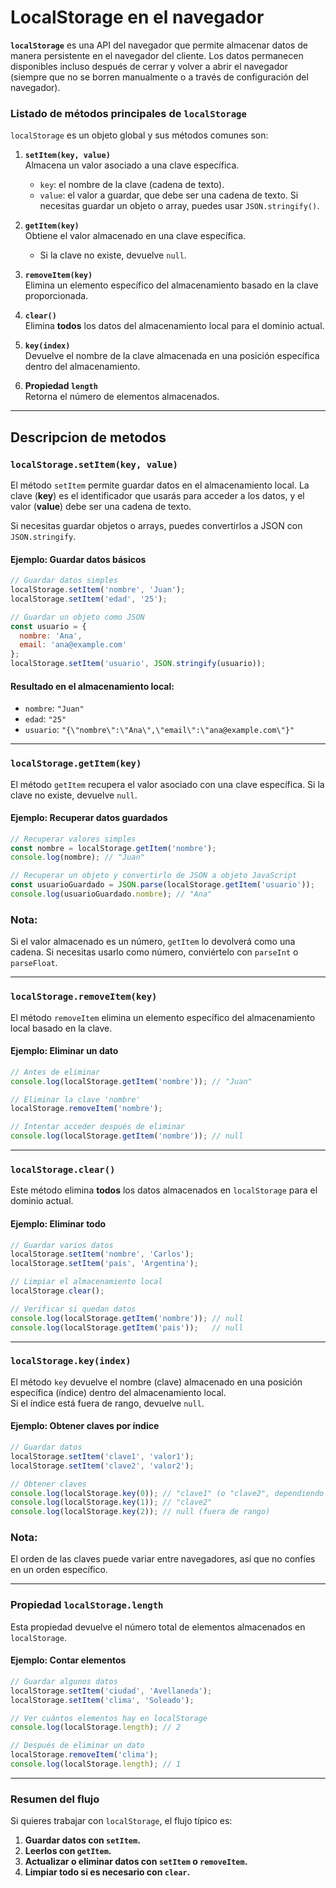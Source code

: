 # LocalStorage en el navegador

**`localStorage`** es una API del navegador que permite almacenar datos de manera persistente en el navegador del cliente. Los datos permanecen disponibles incluso después de cerrar y volver a abrir el navegador (siempre que no se borren manualmente o a través de configuración del navegador).

### Listado de métodos principales de `localStorage`
`localStorage` es un objeto global y sus métodos comunes son:

1. **`setItem(key, value)`**  
   Almacena un valor asociado a una clave específica.  
   - `key`: el nombre de la clave (cadena de texto).
   - `value`: el valor a guardar, que debe ser una cadena de texto. Si necesitas guardar un objeto o array, puedes usar `JSON.stringify()`.

2. **`getItem(key)`**  
   Obtiene el valor almacenado en una clave específica.  
   - Si la clave no existe, devuelve `null`.

3. **`removeItem(key)`**  
   Elimina un elemento específico del almacenamiento basado en la clave proporcionada.

4. **`clear()`**  
   Elimina **todos** los datos del almacenamiento local para el dominio actual.

5. **`key(index)`**  
   Devuelve el nombre de la clave almacenada en una posición específica dentro del almacenamiento.

6. **Propiedad `length`**  
   Retorna el número de elementos almacenados.

---
## Descripcion de metodos

### **`localStorage.setItem(key, value)`**
El método `setItem` permite guardar datos en el almacenamiento local. La clave (**key**) es el identificador que usarás para acceder a los datos, y el valor (**value**) debe ser una cadena de texto.

Si necesitas guardar objetos o arrays, puedes convertirlos a JSON con `JSON.stringify`.

#### Ejemplo: Guardar datos básicos
```javascript
// Guardar datos simples
localStorage.setItem('nombre', 'Juan');
localStorage.setItem('edad', '25');

// Guardar un objeto como JSON
const usuario = {
  nombre: 'Ana',
  email: 'ana@example.com'
};
localStorage.setItem('usuario', JSON.stringify(usuario));
```

#### Resultado en el almacenamiento local:
- `nombre`: `"Juan"`
- `edad`: `"25"`
- `usuario`: `"{\"nombre\":\"Ana\",\"email\":\"ana@example.com\"}"`

---

### **`localStorage.getItem(key)`**
El método `getItem` recupera el valor asociado con una clave específica. Si la clave no existe, devuelve `null`.

#### Ejemplo: Recuperar datos guardados
```javascript
// Recuperar valores simples
const nombre = localStorage.getItem('nombre');
console.log(nombre); // "Juan"

// Recuperar un objeto y convertirlo de JSON a objeto JavaScript
const usuarioGuardado = JSON.parse(localStorage.getItem('usuario'));
console.log(usuarioGuardado.nombre); // "Ana"
```

### Nota:
Si el valor almacenado es un número, `getItem` lo devolverá como una cadena. Si necesitas usarlo como número, conviértelo con `parseInt` o `parseFloat`.

---

### **`localStorage.removeItem(key)`**
El método `removeItem` elimina un elemento específico del almacenamiento local basado en la clave.

#### Ejemplo: Eliminar un dato
```javascript
// Antes de eliminar
console.log(localStorage.getItem('nombre')); // "Juan"

// Eliminar la clave 'nombre'
localStorage.removeItem('nombre');

// Intentar acceder después de eliminar
console.log(localStorage.getItem('nombre')); // null
```

---

### **`localStorage.clear()`**
Este método elimina **todos** los datos almacenados en `localStorage` para el dominio actual.

#### Ejemplo: Eliminar todo
```javascript
// Guardar varios datos
localStorage.setItem('nombre', 'Carlos');
localStorage.setItem('pais', 'Argentina');

// Limpiar el almacenamiento local
localStorage.clear();

// Verificar si quedan datos
console.log(localStorage.getItem('nombre')); // null
console.log(localStorage.getItem('pais'));   // null
```

---

### **`localStorage.key(index)`**
El método `key` devuelve el nombre (clave) almacenado en una posición específica (índice) dentro del almacenamiento local.  
Si el índice está fuera de rango, devuelve `null`.

#### Ejemplo: Obtener claves por índice
```javascript
// Guardar datos
localStorage.setItem('clave1', 'valor1');
localStorage.setItem('clave2', 'valor2');

// Obtener claves
console.log(localStorage.key(0)); // "clave1" (o "clave2", dependiendo del navegador)
console.log(localStorage.key(1)); // "clave2"
console.log(localStorage.key(2)); // null (fuera de rango)
```

### Nota:
El orden de las claves puede variar entre navegadores, así que no confíes en un orden específico.

---

### **Propiedad `localStorage.length`**
Esta propiedad devuelve el número total de elementos almacenados en `localStorage`.

#### Ejemplo: Contar elementos
```javascript
// Guardar algunos datos
localStorage.setItem('ciudad', 'Avellaneda');
localStorage.setItem('clima', 'Soleado');

// Ver cuántos elementos hay en localStorage
console.log(localStorage.length); // 2

// Después de eliminar un dato
localStorage.removeItem('clima');
console.log(localStorage.length); // 1
```

---

### **Resumen del flujo**
Si quieres trabajar con `localStorage`, el flujo típico es:
1. **Guardar datos con `setItem`.**
2. **Leerlos con `getItem`.**
3. **Actualizar o eliminar datos con `setItem` o `removeItem`.**
4. **Limpiar todo si es necesario con `clear`.**
